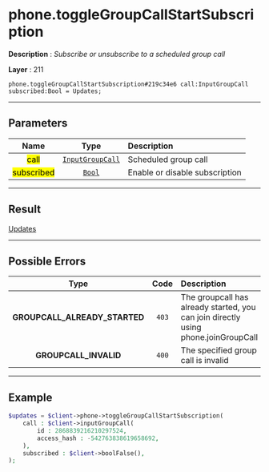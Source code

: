 # phone.toggleGroupCallStartSubscription

**Description** : *Subscribe or unsubscribe to a scheduled group call*

**Layer** : 211

```tl
phone.toggleGroupCallStartSubscription#219c34e6 call:InputGroupCall subscribed:Bool = Updates;
```

---

## Parameters

| Name | Type | Description |
| :---: | :---: | :--- |
| <mark>call</mark> | [`InputGroupCall`](type/InputGroupCall) | Scheduled group call |
| <mark>subscribed</mark> | [`Bool`](type/Bool) | Enable or disable subscription |

---

## Result

[Updates](type/Updates)

---

## Possible Errors

| Type | Code | Description |
| :---: | :---: | :--- |
| **GROUPCALL_ALREADY_STARTED** | `403` | The groupcall has already started, you can join directly using phone.joinGroupCall |
| **GROUPCALL_INVALID** | `400` | The specified group call is invalid |

---

## Example

```php
$updates = $client->phone->toggleGroupCallStartSubscription(
	call : $client->inputGroupCall(
		id : 2868839216210297524,
		access_hash : -542763838619658692,
	),
	subscribed : $client->boolFalse(),
);
```